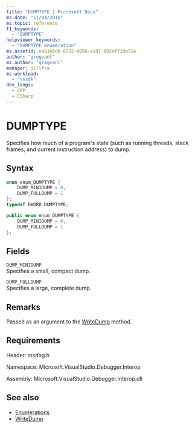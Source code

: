 ```yaml
---
title: "DUMPTYPE | Microsoft Docs"
ms.date: "11/04/2016"
ms.topic: reference
f1_keywords:
  - "DUMPTYPE"
helpviewer_keywords:
  - "DUMPTYPE enumeration"
ms.assetid: ea8160db-8732-4056-a1d7-892ef72da71e
author: "gregvanl"
ms.author: "gregvanl"
manager: jillfra
ms.workload:
  - "vssdk"
dev_langs:
  - CPP
  - CSharp
---
```

# DUMPTYPE
Specifies how much of a program's state (such as running threads, stack frames, and current instruction address) to dump.

## Syntax

```cpp
enum enum_DUMPTYPE {
    DUMP_MINIDUMP = 0,
    DUMP_FULLDUMP = 1
};
typedef DWORD DUMPTYPE;
```

```csharp
public enum enum_DUMPTYPE {
    DUMP_MINIDUMP = 0,
    DUMP_FULLDUMP = 1
};
```

## Fields
`DUMP_MINIDUMP`\
Specifies a small, compact dump.

`DUMP_FULLDUMP`\
Specifies a large, complete dump.

## Remarks
Passed as an argument to the [WriteDump](../../../extensibility/debugger/reference/idebugprogram2-writedump.md) method.

## Requirements
Header: msdbg.h

Namespace: Microsoft.VisualStudio.Debugger.Interop

Assembly: Microsoft.VisualStudio.Debugger.Interop.dll

## See also
- [Enumerations](../../../extensibility/debugger/reference/enumerations-visual-studio-debugging.md)
- [WriteDump](../../../extensibility/debugger/reference/idebugprogram2-writedump.md)
